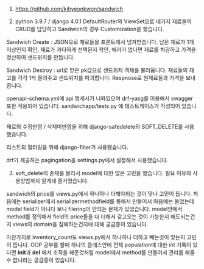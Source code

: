 1. https://github.com/kihyeonkwon/sandwich

2. python 3.9.7 / django 4.0.1
   DefaultRouter와 ViewSet으로 네가지 재료들의 CRUD를 담당하고 Sandwich의 경우 Customization을 했습니다.

Sandwich Create : JSON으로 재료들을 프론트에서 넘겨받습니다. 남은 재료가 1개 이상인지 확인, 재료가 과다하게 선택된지 학인, 에러가 없다면 재료를 차감하고 가격을 정산하여 샌드위치를 만듭니다.

Sandwich Destroy : url로 받은 pk값으로 샌드위치 객체를 불러옵니다. 재료들의 재고를 각각 1씩 올려주고 샌드위치를 파괴합니다. Respnose로 원재료들과 가격을 보내줍니다.

openapi-schema.yml에 api 명세서가 나와있으며 drf-yasg를 이용해서 swagger 또한 적용되어 있습니다.
sandwichapp/tests.py 에 테스트케이스가 작성되어 있습니다.

재료의 수정반영 / 삭제미반영을 위해 django-safedelete의 SOFT_DELETE를 사용했습니다.

리스트의 필터링을 위해 django-filter가 사용됐습니다.

drf가 제공하는 pagingation을 settings.py에서 설정해서 사용했습니다.

3.  soft_delete의 존재를 몰라서 model에 대한 많은 고민을 했습니다.
    필요 이유와 사용방법까지 알게돼 즐거웠습니다.

sandwich의 price를 views.py에서 하나하나 더해야되는 것이 맞나 고민이 듭니다.
처음에는 serializer에서 serializermethodfield를 통해서 만들어서 마음에는 들었는데 model field가 아니다 보니 filering이 안되는 문제가 있었습니다.
model안에서 method를 정의해서 field의 price들을 다 더해서 갖고오는 것이 가능한지 해도되는건지 views의 domain을 침해하는건지에 대해 궁금증이 있습니다.

마찬가지로 inventory_count도 views.py에서 하나하나 더하고 빼는것이 맞는지 고민이 듭니다.
OOP 공부를 할때 하나의 클래스안에 전체 population에 대한 int 기록이 있다면 **init**과 **del** 에서 조작을 해준것처럼
model에서 method를 만들어서 관리를 해줄수 없나라는 궁금증이 있습니다.
